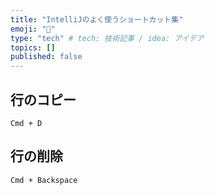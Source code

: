 ```yaml
---
title: "IntelliJのよく使うショートカット集"
emoji: "🍣"
type: "tech" # tech: 技術記事 / idea: アイデア
topics: []
published: false
---
```


## 行のコピー

`Cmd + D`

## 行の削除

`Cmd + Backspace`